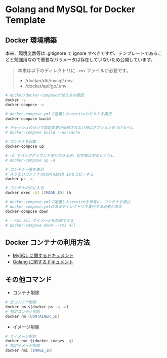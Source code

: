 # Golang and MySQL for Docker Template

## Docker 環境構築

本来、環境変数等は .gitignore で ignore すべきですが、テンプレートであることと勉強用なので重要なパラメータは存在していないため公開しています。

> 本来は以下のディレクトリに `.env` ファイルが必要です。
>
> - /docker/db/mysql/.env
> - /docker/api/go/.env

```zsh
# docker/docker-composeが使えるか確認
docker -v
docker-compose -v
```

```zsh
# docker-compose.ymlで定義したserviceのビルドを実行
docker-compose build

# キャッシュのせいで設定変更が反映されない時はオプションをつけるべし
# docker-compose build --no-cache
```

```zsh
# コンテナを起動
docker-compose up

# -d でバックグラウンド実行できるが、初学者はやめとくべし
# docker-compose up -d
```

```zsh
# コンテナ一覧を表示
# 入りたいコンテナのCONTAINER IDをコピーする
docker ps -a
```

```zsh
# コンテナの中に入る
docker exec -it [IMAGE_ID] sh
```

```zsh
# docker-compose.ymlで定義したserviceを参考に、コンテナを停止
# docker-compose.ymlのあるディレクトリで実行する必要がある
docker-compose down

# --rmi all でイメージを削除できる
# docker-compose down --rmi all
```

## Docker コンテナの利用方法

- [MySQL に関するドキュメント](/docker/api/README.md)
- [Golang に関するドキュメント](/docker/api/README.md)

## その他コマンド

- コンテナ削除

```zsh
# 全コンテナ削除
docker rm $(docker ps -q -a)
# 指定コンテナ削除
docker rm [CONTAINER_ID]
```

- イメージ削除

```zsh
# 全イメージ削除
docker rmi $(docker images -q)
# 指定イメージ削除
docker rmi [IMAGE_ID]
```